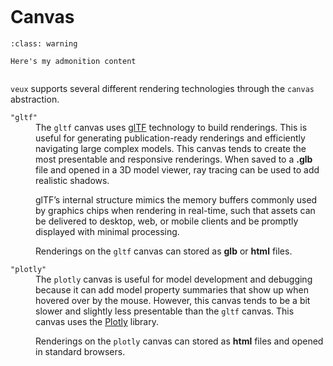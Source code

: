 
```{currentmodule} veux
```

# Canvas


```{admonition} Here's my title
:class: warning

Here's my admonition content
```


```{autofunction} create_canvas
```


`veux` supports several different rendering technologies through the `canvas` abstraction.

<dl>

<dt><code>"gltf"</code></dt><dd>
The <code>gltf</code> canvas uses <a href="https://www.khronos.org/gltf/">glTF</a> technology to build renderings. This is useful for generating publication-ready renderings and efficiently navigating large complex models. This canvas tends to create the most presentable and responsive renderings. When
saved to a <b>.glb</b> file and opened in a 3D model viewer, ray tracing can be used to 
add realistic shadows.

glTF’s internal structure mimics the memory buffers commonly used by graphics chips when rendering in real-time, such that assets can be delivered to desktop, web, or mobile clients and be promptly displayed with minimal processing.

Renderings on the <code>gltf</code> canvas can stored as <b>glb</b> or <b>html</b> files.
</dd>

<dt><code>"plotly"</code></dt><dd>
The <code>plotly</code> canvas is useful for model development and debugging because it can add model property summaries that show up when hovered over by the mouse. 
However, this canvas tends to be a bit slower and slightly less presentable than the <code>gltf</code> canvas. 
This canvas uses the <a href="https://plotly.com/">Plotly</a> library.

Renderings on the <code>plotly</code> canvas can stored as <b>html</b> files and opened in standard browsers.
</dd>
</dl>
